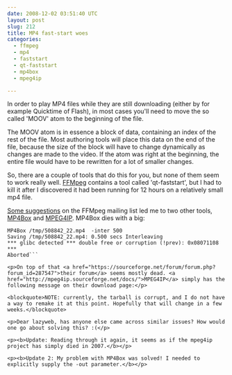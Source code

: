 ```yaml
---
date: 2008-12-02 03:51:40 UTC
layout: post
slug: 212
title: MP4 fast-start woes
categories:
  - ffmpeg
  - mp4
  - faststart
  - qt-faststart
  - mp4box
  - mpeg4ip

---
```

<p>In order to play MP4 files while they are still downloading (either by for example Quicktime of Flash), in most cases you'll need to move the so called 'MOOV' atom to the beginning of the file.</p>

<p>The MOOV atom is in essence a block of data, containing an index of the rest of the file. Most authoring tools will place this data on the end of the file, because the size of the block will have to change dynamically as changes are made to the video. If the atom was right at the beginning, the entire file would have to be rewritten for a lot of smaller changes.</p>

<p>So, there are a couple of tools that do this for you, but none of them seem to work really well. <a href="http://ffmpeg.mplayerhq.hu/">FFMpeg</a> contains a tool called 'qt-faststart', but I had to kill it after I discovered it had been running for 12 hours on a relatively small mp4 file.</p>

<p><a href="http://lists.mplayerhq.hu/pipermail/ffmpeg-user/2008-December/018103.html">Some suggestions</a> on the FFMpeg mailing list led me to two other tools, <a href="http://gpac.sourceforge.net/index.php">MP4Box</a> and <a href="http://mpeg4ip.sourceforge.net/docs/">MPEG4IP</a>. MP4Box dies with a big:</p>

```
MP4Box /tmp/508842_22.mp4  -inter 500
Saving /tmp/508842_22.mp4: 0.500 secs Interleaving
*** glibc detected *** double free or corruption (!prev): 0x08071108 ***
Aborted```

<p>On top of that <a href="https://sourceforge.net/forum/forum.php?forum_id=287547">their forum</a> seems mostly dead. <a href="http://mpeg4ip.sourceforge.net/docs/">MPEG4IP</a> simply has the following message on their download page:</p>

<blockquote>NOTE: currently, the tarball is corrupt, and I do not have a way to remake it at this point. Hopefully that will change in a few weeks.</blockquote>

<p>Dear lazyweb, has anyone else came across similar issues? How would one go about solving this? :(</p>

<p><b>Update: Reading through it again, it seems as if the mpeg4ip project has simply died in 2007.</b></p>

<p><b>Update 2: My problem with MP4Box was solved! I needed to explicitly supply the -out parameter.</b></p>
